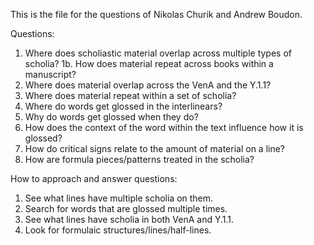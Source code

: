 This is the file for the questions of Nikolas Churik and Andrew Boudon.

Questions:

1. Where does scholiastic material overlap across multiple types of scholia?
1b. How does material repeat across books within a manuscript?
2. Where does material overlap across the VenA and the Y.1.1?
3. Where does material repeat within a set of scholia?
4. Where do words get glossed in the interlinears?
5. Why do words get glossed when they do?
6. How does the context of the word within the text influence how it is glossed?
7. How do critical signs relate to the amount of material on a line?
8. How are formula pieces/patterns treated in the scholia?

How to approach and answer questions:

1. See what lines have multiple scholia on them.
2. Search for words that are glossed multiple times.
3. See what lines have scholia in both VenA and Y.1.1.
4. Look for formulaic structures/lines/half-lines.
